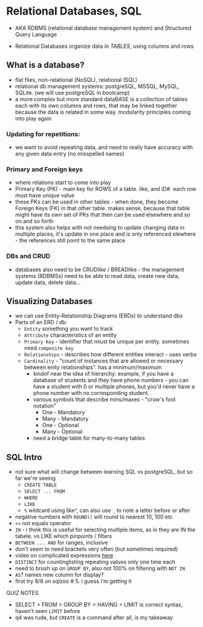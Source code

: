 # Relational Databases, SQL

- AKA RDBMS (relational database management system) and Structured Query Language

- Relational Databases organize data in _TABLES_, using columns and rows

## What is a database?

- flat files, non-relational (NoSQL), relational (SQL)
- relational db management systems: postgreSQL, MSSQL, MySQL, SQLite. (we will use postgreSQL in bootcamp)
- a more complex but more standard dataBASE is a collection of tables each with its own columns and rows, that may be linked together because the data is related in some way. modularity principles coming into play again

### Updating for repetitions:
- we want to avoid repeating data, and need to really have accuracy with any given data entry (no misspelled names)

### Primary and Foreign keys
- where relations start to come into play
- Primary Key (PK) - main key for ROWS of a table. like, and ID#. each row must have unique value
- these PKs can be used in other tables - when done, they become Foreign Keys (FK) in that other table. makes sense, because that table might have its own set of PKs that then can be used elsewhere and so on and so forth
- this system also helps with not needsing to update changing data in multiple places, it's update in one place and is only referenced elewhere - the references still point to the same place

### DBs and CRUD
- databases also need to be CRUDlike / BREADlike - the management systems (RDBMSs) need to be able to read data, create new data, update data, delete data...


## Visualizing Databases
- we can use Entity-Relationship Diagrams (ERDs) to understand dbs
- Parts of an ERD / db:
  - `Entity` something you want to track
  - `Attribute` characteristics of an entity
  - `Primary Key` - identifier that miust be unique per entity. sometimes need `composite key`
  - `Relationships` - describes how different entities interact - uses verbs
  - `Cardinality` - "count of instances that are allowed or necessary between enity relationships". has a minimum/maximum
    - kindof near the idea of hierarchy: example, if you have a database of students and they have phone numbers - you can have a student with 0 or multiple phones, but you'd never have a phone number with no corresponding student.
    - various symbols that describe mins/maxes - "crow's foot notation"
      - One - Mandatory
      - Many - Mandatory
      - One - Optional
      - Many - Optional
    - need a bridge table for many-to-many tables

## SQL Intro
- not sure what will change between learning SQL vs postgreSQL, but so far we're seeing
  - `CREATE TABLE`
  - `SELECT ... FROM`
  - `WHERE`
  - `LIKE`
  - `%` wildcard using like^, can also use `_` to note a letter before or after 
- negative numbers with `ROUND()` will round to nearest 10, 100 etc
- `<>` not equals operator
- `IN` - i think this is useful for selecting multiple items, as in they are IN the tabele. vs LIKE which pinpoints / filters
- `BETWEEN ... AND` for ranges, inclusive
- don't seem to need brackets very often (but sometimes required)
- video on complicated expressions [here](https://www.youtube.com/watch?v=9pfL0Hj1Axk&t=265s&ab_channel=AndrewCumming)
- `DISTINCT` for countinglisting repeating values only one time each
- need to brush up on `GROUP BY`, also not 100% on filtering with `NOT IN`
- `AS`? names new column for display?
- first try 8/8 on sqlzoo # 5. i guess i'm getting it

QUIZ NOTES

- SELECT > FROM > GROUP BY > HAVING > LIMIT is correct syntax, haven't seen `LIMIT` before
- q4 was rude, but `CREATE` is a command after all, is my takeaway
